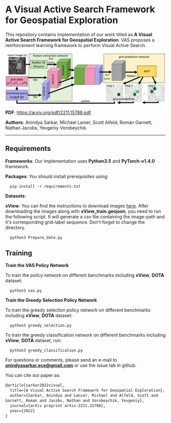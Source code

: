 # A Visual Active Search Framework for Geospatial Exploration


This repository contains implementation of our work titled as __A Visual Active Search Framework for Geospatial Exploration__. VAS proposes a reinforcement learning framework to perform Visual Active Search. 

<img src="./figures/framework.png" alt="WAMI_Positives" style="width: 200p;"/>

**PDF**: https://arxiv.org/pdf/2211.15788.pdf

**Authors**: Anindya Sarkar, Michael Lanier, Scott Alfeld, Roman Garnett, Nathan Jacobs, Yevgeniy Vorobeychik.

-------------------------------------------------------------------------------------
## Requirements
**Frameworks**: Our implementation uses **Python3.5** and **PyTorch-v1.4.0** framework.

**Packages**: You should install prerequisites using:
```shell
  pip install -r requirements.txt
```

**Datasets**:



**xView**: You can find the instructions to download images [here](https://challenge.xviewdataset.org/data-format). After downloading the images along with **xView_train.geojson**, you need to run the following script. It will generate a csv file containing the image-path and it's corresponding grid-label sequence. Don't forget to change the directory.

```shell
  python3 Prepare_data.py
```

## Training
**Train the VAS Policy Network**


To train the policy network on different benchmarks including **xView**, **DOTA** dataset:

```shell
  python3 vas.py
```

**Train the Greedy Selection Policy Network**


To train the greedy selection policy network on different benchmarks including **xView**, **DOTA** dataset:

```shell
  python3 greedy_selection.py
```
To train the greedy classification network on different benchmarks including **xView**, **DOTA** dataset, run:

```shell
  python3 greedy_classification.py
```

For questions or comments, please send an e-mail to **anindyasarkar.ece@gmail.com** or use the issue tab in github.

You can cite our paper as:
```
@article{sarkar2022visual,
  title={A Visual Active Search Framework for Geospatial Exploration},
  author={Sarkar, Anindya and Lanier, Michael and Alfeld, Scott and Garnett, Roman and Jacobs, Nathan and Vorobeychik, Yevgeniy},
  journal={arXiv preprint arXiv:2211.15788},
  year={2022}
}
```
